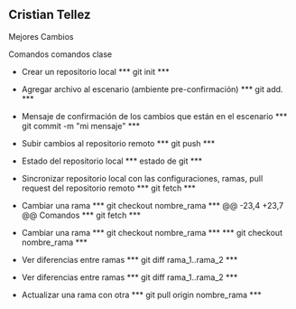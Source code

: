 ## Cristian Tellez


Mejores Cambios 

Comandos
comandos clase 
* Crear un repositorio local
*** git init ***

* Agregar archivo al escenario (ambiente pre-confirmación)
*** git add. ***

* Mensaje de confirmación de los cambios que están en el escenario
*** git commit -m "mi mensaje" ***

* Subir cambios al repositorio remoto
*** git push ***

* Estado del repositorio local
*** estado de git ***

* Sincronizar repositorio local con las configuraciones, ramas, pull request del repositorio remoto
*** git fetch ***

* Cambiar una rama
*** git checkout nombre_rama ***
@@ -23,4 +23,7 @@ Comandos
*** git fetch ***

* Cambiar una rama
*** git checkout nombre_rama ***
*** git checkout nombre_rama ***

* Ver diferencias entre ramas
*** git diff rama_1..rama_2 ***
* Ver diferencias entre ramas
*** git diff rama_1..rama_2 ***

* Actualizar una rama con otra
*** git pull origin nombre_rama ***
